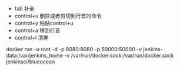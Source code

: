
- tab 补全
- control+u 删除或者剪切到行首的命令
- control+y 粘贴control+u
- control+a 移到行首
- control+l 清屏

docker run -u root -d -p 8080:8080 -p 50000:50000 -v jenkins-data:/var/jenkins_home -v /var/run/docker.sock:/var/run/docker.sock jenkinsci/blueocean